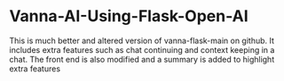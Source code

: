# Vanna-AI-Using-Flask-Open-AI
This is much better and altered version of vanna-flask-main on github. It includes extra features such as chat continuing and context keeping in a chat. The front end is also modified and a summary is added to highlight extra features
